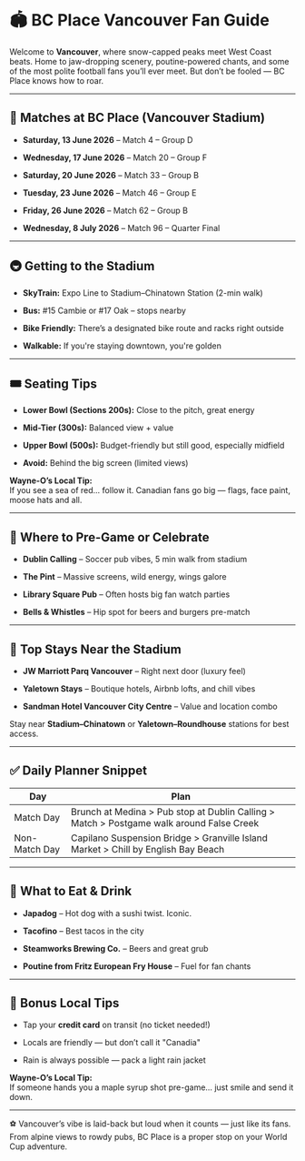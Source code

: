 
# 🏟️ BC Place Vancouver Fan Guide

Welcome to **Vancouver**, where snow-capped peaks meet West Coast beats. Home to jaw-dropping scenery, poutine-powered chants, and some of the most polite football fans you’ll ever meet. But don’t be fooled — BC Place knows how to roar.

---

## 📅 Matches at BC Place (Vancouver Stadium)

- **Saturday, 13 June 2026** – Match 4 – Group D
    
- **Wednesday, 17 June 2026** – Match 20 – Group F
    
- **Saturday, 20 June 2026** – Match 33 – Group B
    
- **Tuesday, 23 June 2026** – Match 46 – Group E
    
- **Friday, 26 June 2026** – Match 62 – Group B
    
- **Wednesday, 8 July 2026** – Match 96 – Quarter Final
    

---

## 🚇 Getting to the Stadium

- **SkyTrain:** Expo Line to Stadium–Chinatown Station (2-min walk)
    
- **Bus:** #15 Cambie or #17 Oak – stops nearby
    
- **Bike Friendly:** There’s a designated bike route and racks right outside
    
- **Walkable:** If you're staying downtown, you're golden
    

---

## 🎟️ Seating Tips

- **Lower Bowl (Sections 200s):** Close to the pitch, great energy
    
- **Mid-Tier (300s):** Balanced view + value
    
- **Upper Bowl (500s):** Budget-friendly but still good, especially midfield
    
- **Avoid:** Behind the big screen (limited views)
    

**Wayne-O’s Local Tip:**  
If you see a sea of red... follow it. Canadian fans go big — flags, face paint, moose hats and all.

---

## 🍻 Where to Pre-Game or Celebrate

- **Dublin Calling** – Soccer pub vibes, 5 min walk from stadium
    
- **The Pint** – Massive screens, wild energy, wings galore
    
- **Library Square Pub** – Often hosts big fan watch parties
    
- **Bells & Whistles** – Hip spot for beers and burgers pre-match
    

---

## 🏨 Top Stays Near the Stadium

- **JW Marriott Parq Vancouver** – Right next door (luxury feel)
    
- **Yaletown Stays** – Boutique hotels, Airbnb lofts, and chill vibes
    
- **Sandman Hotel Vancouver City Centre** – Value and location combo
    

Stay near **Stadium–Chinatown** or **Yaletown–Roundhouse** stations for best access.

---

## ✅ Daily Planner Snippet

|**Day**|**Plan**|
|---|---|
|Match Day|Brunch at Medina > Pub stop at Dublin Calling > Match > Postgame walk around False Creek|
|Non-Match Day|Capilano Suspension Bridge > Granville Island Market > Chill by English Bay Beach|

---

## 🌯 What to Eat & Drink

- **Japadog** – Hot dog with a sushi twist. Iconic.
    
- **Tacofino** – Best tacos in the city
    
- **Steamworks Brewing Co.** – Beers and great grub
    
- **Poutine from Fritz European Fry House** – Fuel for fan chants
    

---

## 🧭 Bonus Local Tips

- Tap your **credit card** on transit (no ticket needed!)
    
- Locals are friendly — but don’t call it "Canadia"
    
- Rain is always possible — pack a light rain jacket
    

**Wayne-O’s Local Tip:**  
If someone hands you a maple syrup shot pre-game… just smile and send it down.

---

⚽ Vancouver’s vibe is laid-back but loud when it counts — just like its fans. From alpine views to rowdy pubs, BC Place is a proper stop on your World Cup adventure.